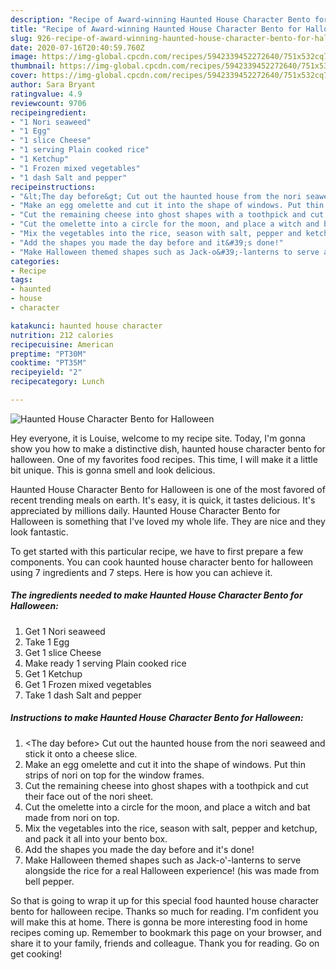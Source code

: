 ```yaml
---
description: "Recipe of Award-winning Haunted House Character Bento for Halloween"
title: "Recipe of Award-winning Haunted House Character Bento for Halloween"
slug: 926-recipe-of-award-winning-haunted-house-character-bento-for-halloween
date: 2020-07-16T20:40:59.760Z
image: https://img-global.cpcdn.com/recipes/5942339452272640/751x532cq70/haunted-house-character-bento-for-halloween-recipe-main-photo.jpg
thumbnail: https://img-global.cpcdn.com/recipes/5942339452272640/751x532cq70/haunted-house-character-bento-for-halloween-recipe-main-photo.jpg
cover: https://img-global.cpcdn.com/recipes/5942339452272640/751x532cq70/haunted-house-character-bento-for-halloween-recipe-main-photo.jpg
author: Sara Bryant
ratingvalue: 4.9
reviewcount: 9706
recipeingredient:
- "1 Nori seaweed"
- "1 Egg"
- "1 slice Cheese"
- "1 serving Plain cooked rice"
- "1 Ketchup"
- "1 Frozen mixed vegetables"
- "1 dash Salt and pepper"
recipeinstructions:
- "&lt;The day before&gt; Cut out the haunted house from the nori seaweed and stick it onto a cheese slice."
- "Make an egg omelette and cut it into the shape of windows. Put thin strips of nori on top for the window frames."
- "Cut the remaining cheese into ghost shapes with a toothpick and cut their face out of the nori sheet."
- "Cut the omelette into a circle for the moon, and place a witch and bat made from nori on top."
- "Mix the vegetables into the rice, season with salt, pepper and ketchup, and pack it all into your bento box."
- "Add the shapes you made the day before and it&#39;s done!"
- "Make Halloween themed shapes such as Jack-o&#39;-lanterns to serve alongside the rice for a real Halloween experience! (his was made from bell pepper."
categories:
- Recipe
tags:
- haunted
- house
- character

katakunci: haunted house character 
nutrition: 212 calories
recipecuisine: American
preptime: "PT30M"
cooktime: "PT35M"
recipeyield: "2"
recipecategory: Lunch

---
```



![Haunted House Character Bento for Halloween](https://img-global.cpcdn.com/recipes/5942339452272640/751x532cq70/haunted-house-character-bento-for-halloween-recipe-main-photo.jpg)

Hey everyone, it is Louise, welcome to my recipe site. Today, I'm gonna show you how to make a distinctive dish, haunted house character bento for halloween. One of my favorites food recipes. This time, I will make it a little bit unique. This is gonna smell and look delicious.



Haunted House Character Bento for Halloween is one of the most favored of recent trending meals on earth. It's easy, it is quick, it tastes delicious. It's appreciated by millions daily. Haunted House Character Bento for Halloween is something that I've loved my whole life. They are nice and they look fantastic.


To get started with this particular recipe, we have to first prepare a few components. You can cook haunted house character bento for halloween using 7 ingredients and 7 steps. Here is how you can achieve it.

<!--inarticleads1-->

##### The ingredients needed to make Haunted House Character Bento for Halloween:

1. Get 1 Nori seaweed
1. Take 1 Egg
1. Get 1 slice Cheese
1. Make ready 1 serving Plain cooked rice
1. Get 1 Ketchup
1. Get 1 Frozen mixed vegetables
1. Take 1 dash Salt and pepper




<!--inarticleads2-->

##### Instructions to make Haunted House Character Bento for Halloween:

1. &lt;The day before&gt; Cut out the haunted house from the nori seaweed and stick it onto a cheese slice.
1. Make an egg omelette and cut it into the shape of windows. Put thin strips of nori on top for the window frames.
1. Cut the remaining cheese into ghost shapes with a toothpick and cut their face out of the nori sheet.
1. Cut the omelette into a circle for the moon, and place a witch and bat made from nori on top.
1. Mix the vegetables into the rice, season with salt, pepper and ketchup, and pack it all into your bento box.
1. Add the shapes you made the day before and it&#39;s done!
1. Make Halloween themed shapes such as Jack-o&#39;-lanterns to serve alongside the rice for a real Halloween experience! (his was made from bell pepper.




So that is going to wrap it up for this special food haunted house character bento for halloween recipe. Thanks so much for reading. I'm confident you will make this at home. There is gonna be more interesting food in home recipes coming up. Remember to bookmark this page on your browser, and share it to your family, friends and colleague. Thank you for reading. Go on get cooking!
